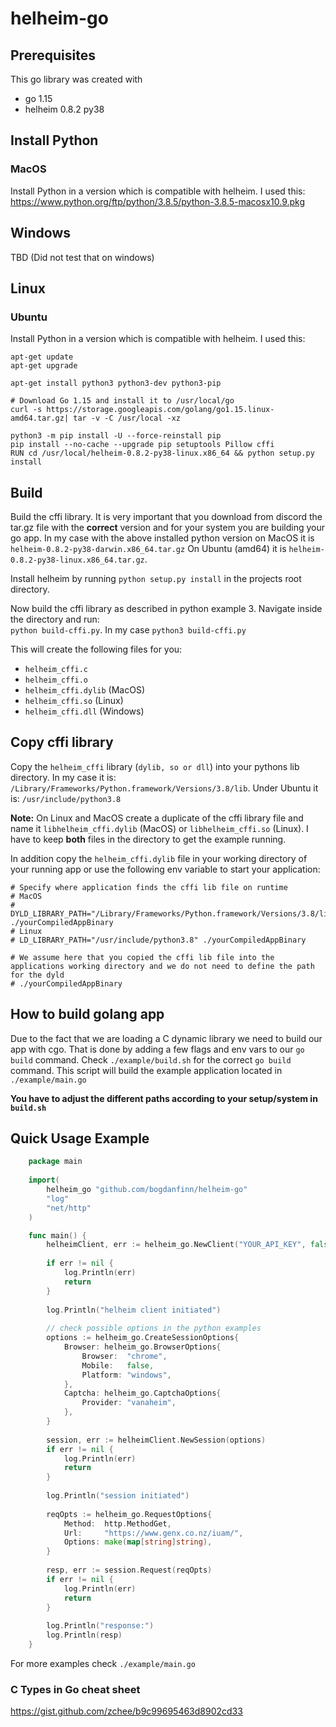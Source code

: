 # helheim-go

## Prerequisites
This go library was created with
* go 1.15 
* helheim 0.8.2 py38

## Install Python

### MacOS
Install Python in a version which is compatible with helheim.
I used this: https://www.python.org/ftp/python/3.8.5/python-3.8.5-macosx10.9.pkg

## Windows
TBD (Did not test that on windows)

## Linux

### Ubuntu
Install Python in a version which is compatible with helheim.
I used this:
```
apt-get update 
apt-get upgrade

apt-get install python3 python3-dev python3-pip

# Download Go 1.15 and install it to /usr/local/go
curl -s https://storage.googleapis.com/golang/go1.15.linux-amd64.tar.gz| tar -v -C /usr/local -xz

python3 -m pip install -U --force-reinstall pip
pip install --no-cache --upgrade pip setuptools Pillow cffi
RUN cd /usr/local/helheim-0.8.2-py38-linux.x86_64 && python setup.py install

```

## Build 

Build the cffi library. It is very important that you download from discord the tar.gz file with the **correct** version and for your system you are building your go app.
In my case with the above installed python version on MacOS it is `helheim-0.8.2-py38-darwin.x86_64.tar.gz`
On Ubuntu (amd64) it is `helheim-0.8.2-py38-linux.x86_64.tar.gz`.

Install helheim by running `python setup.py install` in the projects root directory.

Now build the cffi library as described in python example 3. Navigate inside the directory and run:  
`python build-cffi.py`. In my case `python3 build-cffi.py`

This will create the following files for you:
* `helheim_cffi.c`
* `helheim_cffi.o`
* `helheim_cffi.dylib` (MacOS)
* `helheim_cffi.so` (Linux)
* `helheim_cffi.dll` (Windows)

## Copy cffi library
Copy the `helheim_cffi` library (`dylib, so or dll`) into your pythons lib directory.
In my case it is: `/Library/Frameworks/Python.framework/Versions/3.8/lib`.
Under Ubuntu it is: `/usr/include/python3.8`

**Note:** On Linux and MacOS create a duplicate of the cffi library file and name it `libhelheim_cffi.dylib` (MacOS) or `libhelheim_cffi.so` (Linux). I have to keep **both** files in the directory to get the example running.

In addition copy the `helheim_cffi.dylib` file in your working directory of your running app or use the following env variable to start your application:
```
# Specify where application finds the cffi lib file on runtime
# MacOS
# DYLD_LIBRARY_PATH="/Library/Frameworks/Python.framework/Versions/3.8/lib" ./yourCompiledAppBinary
# Linux
# LD_LIBRARY_PATH="/usr/include/python3.8" ./yourCompiledAppBinary

# We assume here that you copied the cffi lib file into the applications working directory and we do not need to define the path for the dyld
# ./yourCompiledAppBinary
```

## How to build golang app
Due to the fact that we are loading a C dynamic library we need to build our app with cgo.
That is done by adding a few flags and env vars to our `go build` command.
Check `./example/build.sh` for the correct `go build` command. This script will build the example application located in `./example/main.go`

**You have to adjust the different paths according to your setup/system in `build.sh`**

## Quick Usage Example
```go
    package main
    
    import(
		helheim_go "github.com/bogdanfinn/helheim-go"
        "log"
        "net/http"
    )

    func main() {
        helheimClient, err := helheim_go.NewClient("YOUR_API_KEY", false, nil)
        
        if err != nil {
            log.Println(err)
            return
        }
        
        log.Println("helheim client initiated")
        
        // check possible options in the python examples
        options := helheim_go.CreateSessionOptions{
            Browser: helheim_go.BrowserOptions{
                Browser:  "chrome",
                Mobile:   false,
                Platform: "windows",
            },
            Captcha: helheim_go.CaptchaOptions{
                Provider: "vanaheim",
            },
        }
        
        session, err := helheimClient.NewSession(options)
        if err != nil {
            log.Println(err)
            return
        }
        
        log.Println("session initiated")
        
        reqOpts := helheim_go.RequestOptions{
            Method:  http.MethodGet,
            Url:     "https://www.genx.co.nz/iuam/",
            Options: make(map[string]string),
        }
        
        resp, err := session.Request(reqOpts)
        if err != nil {
            log.Println(err)
            return
        }
    
        log.Println("response:")
        log.Println(resp)
	}
```
For more examples check `./example/main.go`

### C Types in Go cheat sheet
https://gist.github.com/zchee/b9c99695463d8902cd33